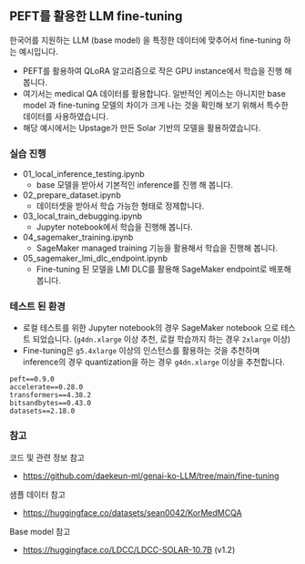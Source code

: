 

## PEFT를 활용한 LLM fine-tuning

한국어를 지원하는 LLM (base model) 을 특정한 데이터에 맞추어서 fine-tuning 하는 예시입니다.
- PEFT를 활용하여 QLoRA 알고리즘으로 작은 GPU instance에서 학습을 진행 해 봅니다.
- 여기서는 medical QA 데이터를 활용합니다. 일반적인 케이스는 아니지만 base model 과 fine-tuning 모델의 차이가 크게 나는 것을 확인해 보기 위해서 특수한 데이터를 사용하였습니다.
- 해당 예시에서는 Upstage가 만든 Solar 기반의 모델을 활용하였습니다.


### 실습 진행

- 01_local_inference_testing.ipynb
  - base 모델을 받아서 기본적인 inference를 진행 해 봅니다.
- 02_prepare_dataset.ipynb
  - 데이터셋을 받아서 학습 가능한 형태로 정제합니다.
- 03_local_train_debugging.ipynb
  - Jupyter notebook에서 학습을 진행해 봅니다.
- 04_sagemaker_training.ipynb
  - SageMaker managed training 기능을 활용해서 학습을 진행해 봅니다.
- 05_sagemaker_lmi_dlc_endpoint.ipynb
  - Fine-tuning 된 모델을 LMI DLC를 활용해 SageMaker endpoint로 배포해 봅니다.


### 테스트 된 환경

- 로컬 테스트를 위한 Jupyter notebook의 경우 SageMaker notebook 으로 테스트 되었습니다. (`g4dn.xlarge` 이상 추천, 로컬 학습까지 하는 경우 `2xlarge` 이상)
- Fine-tuning은 `g5.4xlarge` 이상의 인스턴스를 활용하는 것을 추천하며 inference의 경우 quantization을 하는 경우 `g4dn.xlarge` 이상을 추천합니다.

```
peft==0.9.0
accelerate==0.28.0
transformers==4.38.2
bitsandbytes==0.43.0
datasets==2.18.0
```

### 참고

코드 및 관련 정보 참고
- https://github.com/daekeun-ml/genai-ko-LLM/tree/main/fine-tuning

샘플 데이터 참고
- https://huggingface.co/datasets/sean0042/KorMedMCQA

Base model 참고
- https://huggingface.co/LDCC/LDCC-SOLAR-10.7B (v1.2)

